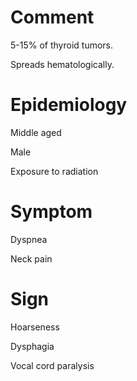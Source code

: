 # Comment

5-15% of thyroid tumors.

Spreads hematologically.

# Epidemiology

Middle aged

Male

Exposure to radiation

# Symptom

Dyspnea

Neck pain

# Sign

Hoarseness

Dysphagia

Vocal cord paralysis
